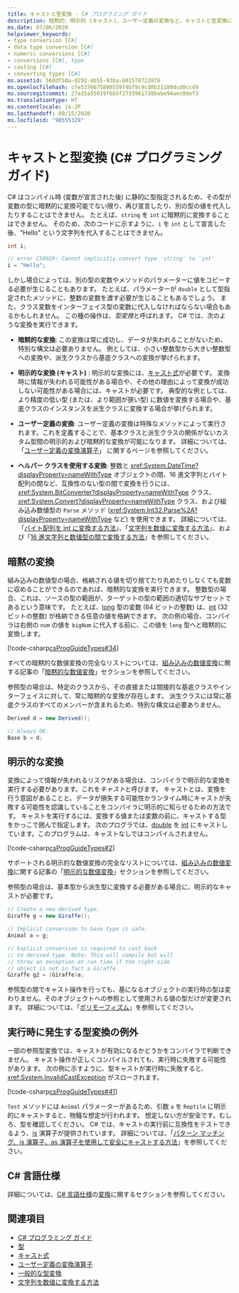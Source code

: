 ```yaml
---
title: キャストと型変換 - C# プログラミング ガイド
description: 暗黙的、明示的 (キャスト)、ユーザー定義の変換など、キャストと型変換について説明します。
ms.date: 07/06/2020
helpviewer_keywords:
- type conversion [C#]
- data type conversion [C#]
- numeric conversions [C#]
- conversions [C#], type
- casting [C#]
- converting types [C#]
ms.assetid: 568df58a-d292-4b55-93ba-601578722878
ms.openlocfilehash: cfe5376675808559f4bf9c9cd8b21180dcd0cc49
ms.sourcegitcommit: 27a15a55019f6b5f2733961738babe94aec0def3
ms.translationtype: HT
ms.contentlocale: ja-JP
ms.lasthandoff: 09/15/2020
ms.locfileid: "90555329"
---
```

# <a name="casting-and-type-conversions-c-programming-guide"></a>キャストと型変換 (C# プログラミング ガイド)

C# はコンパイル時 (変数が宣言された後) に静的に型指定されるため、その型が変数の型に暗黙的に変換可能でない限り、再び宣言したり、別の型の値を代入したりすることはできません。 たとえば、`string` を `int` に暗黙的に変換することはできません。 そのため、次のコードに示すように、`i` を `int` として宣言した後、"Hello" という文字列を代入することはできません。

```csharp
int i;

// error CS0029: Cannot implicitly convert type 'string' to 'int'
i = "Hello";
```

しかし場合によっては、別の型の変数やメソッドのパラメーターに値をコピーする必要が生じることもあります。 たとえば、パラメーターが `double` として型指定されたメソッドに、整数の変数を渡す必要が生じることもあるでしょう。 また、クラス変数をインターフェイス型の変数に代入しなければならない場合もあるかもしれません。 この種の操作は、*型変換*と呼ばれます。 C# では、次のような変換を実行できます。

- **暗黙的な変換**: この変換は常に成功し、データが失われることがないため、特別な構文は必要ありません。 例としては、小さい整数型から大きい整数型への変換や、派生クラスから基底クラスへの変換が挙げられます。

- **明示的な変換 (キャスト)** : 明示的な変換には、[キャスト式](../../language-reference/operators/type-testing-and-cast.md#cast-expression)が必要です。 変換時に情報が失われる可能性がある場合や、その他の理由によって変換が成功しない可能性がある場合には、キャストが必要です。 典型的な例としては、より精度の低い型 (または、より範囲が狭い型) に数値を変換する場合や、基底クラスのインスタンスを派生クラスに変換する場合が挙げられます。

- **ユーザー定義の変換**: ユーザー定義の変換は特殊なメソッドによって実行されます。これを定義することで、基本クラスと派生クラスの関係がないカスタム型間の明示的および暗黙的な変換が可能になります。 詳細については、「[ユーザー定義の変換演算子](../../language-reference/operators/user-defined-conversion-operators.md)」 に関するページを参照してください。

- **ヘルパー クラスを使用する変換**: 整数と <xref:System.DateTime?displayProperty=nameWithType> オブジェクトの間、16 進文字列とバイト配列の間など、互換性のない型の間で変換を行うには、<xref:System.BitConverter?displayProperty=nameWithType> クラス、<xref:System.Convert?displayProperty=nameWithType> クラス、および組み込み数値型の `Parse` メソッド (<xref:System.Int32.Parse%2A?displayProperty=nameWithType> など) を使用できます。 詳細については、「[バイト配列を int に変換する方法](./how-to-convert-a-byte-array-to-an-int.md)」、「[文字列を数値に変換する方法](./how-to-convert-a-string-to-a-number.md)」、および「[16 進文字列と数値型の間で変換する方法](./how-to-convert-between-hexadecimal-strings-and-numeric-types.md)」を参照してください。

## <a name="implicit-conversions"></a>暗黙の変換

組み込みの数値型の場合、格納される値を切り捨てたり丸めたりしなくても変数に収めることができるのであれば、暗黙的な変換を実行できます。 整数型の場合、これは、ソースの型の範囲が、ターゲットの型の範囲の適切なサブセットであるという意味です。 たとえば、[long](../../language-reference/builtin-types/integral-numeric-types.md) 型の変数 (64 ビットの整数) は、[int](../../language-reference/builtin-types/integral-numeric-types.md) (32 ビットの整数) が格納できる任意の値を格納できます。 次の例の場合、コンパイラは右側の `num` の値を `bigNum` に代入する前に、この値を `long` 型へと暗黙的に変換します。

[!code-csharp[csProgGuideTypes#34](~/samples/snippets/csharp/VS_Snippets_VBCSharp/CsProgGuideTypes/CS/Class1.cs#34)]

すべての暗黙的な数値変換の完全なリストについては、[組み込みの数値変換](../../language-reference/builtin-types/numeric-conversions.md)に関する記事の「[暗黙的な数値変換](../../language-reference/builtin-types/numeric-conversions.md#implicit-numeric-conversions)」セクションを参照してください。

参照型の場合は、特定のクラスから、その直接または間接的な基底クラスやインターフェイスに対して、常に暗黙的な変換が存在します。 派生クラスには常に基底クラスのすべてのメンバーが含まれるため、特別な構文は必要ありません。

```csharp
Derived d = new Derived();

// Always OK.
Base b = d;
```

## <a name="explicit-conversions"></a>明示的な変換

変換によって情報が失われるリスクがある場合は、コンパイラで明示的な変換を実行する必要があります。これを*キャスト*と呼びます。 キャストとは、変換を行う意図があることと、データが損失する可能性かランタイム時にキャストが失敗する可能性を認識していることをコンパイラに明示的に知らせるための方法です。 キャストを実行するには、変換する値または変数の前に、キャストする型をかっこで囲んで指定します。 次のプログラでは、[double](../../language-reference/builtin-types/floating-point-numeric-types.md) を [int](../../language-reference/builtin-types/integral-numeric-types.md) にキャストしています。このプログラムは、キャストなしではコンパイルされません。

[!code-csharp[csProgGuideTypes#2](~/samples/snippets/csharp/VS_Snippets_VBCSharp/CsProgGuideTypes/CS/Class1.cs#2)]

サポートされる明示的な数値変換の完全なリストについては、[組み込みの数値変換](../../language-reference/builtin-types/numeric-conversions.md)に関する記事の「[明示的な数値変換](../../language-reference/builtin-types/numeric-conversions.md#explicit-numeric-conversions)」セクションを参照してください。

参照型の場合は、基本型から派生型に変換する必要がある場合に、明示的なキャストが必要です。

```csharp
// Create a new derived type.
Giraffe g = new Giraffe();

// Implicit conversion to base type is safe.
Animal a = g;

// Explicit conversion is required to cast back
// to derived type. Note: This will compile but will
// throw an exception at run time if the right-side
// object is not in fact a Giraffe.
Giraffe g2 = (Giraffe)a;
```

参照型の間でキャスト操作を行っても、基になるオブジェクトの実行時の型は変わりません。そのオブジェクトへの参照として使用される値の型だけが変更されます。 詳細については、「[ポリモーフィズム](../classes-and-structs/polymorphism.md)」を参照してください。

## <a name="type-conversion-exceptions-at-run-time"></a>実行時に発生する型変換の例外

一部の参照型変換では、キャストが有効になるかどうかをコンパイラで判断できません。 キャスト操作が正しくコンパイルされても、実行時に失敗する可能性があります。 次の例に示すように、型キャストが実行時に失敗すると、<xref:System.InvalidCastException> がスローされます。

[!code-csharp[csProgGuideTypes#41](~/samples/snippets/csharp/VS_Snippets_VBCSharp/CsProgGuideTypes/CS/Class1.cs#41)]

`Test` メソッドには `Animal` パラメーターがあるため、引数 `a` を `Reptile` に明示的にキャストすると、物騒な想定が行われます。 想定しない方が安全です。むしろ、型を確認してください。 C# では、キャストの実行前に互換性をテストできるよう、[is](../../language-reference/operators/type-testing-and-cast.md#is-operator) 演算子が提供されています。 詳細については、「[パターン マッチング、is 演算子、as 演算子を使用して安全にキャストする方法](../../how-to/safely-cast-using-pattern-matching-is-and-as-operators.md)」を参照してください。

## <a name="c-language-specification"></a>C# 言語仕様

詳細については、[C# 言語仕様](~/_csharplang/spec/introduction.md)の[変換](~/_csharplang/spec/conversions.md)に関するセクションを参照してください。

## <a name="see-also"></a>関連項目

- [C# プログラミング ガイド](../index.md)
- [型](./index.md)
- [キャスト式](../../language-reference/operators/type-testing-and-cast.md#cast-expression)
- [ユーザー定義の変換演算子](../../language-reference/operators/user-defined-conversion-operators.md)
- [一般的な型変換](/previous-versions/visualstudio/visual-studio-2013/yy580hbd(v=vs.120))
- [文字列を数値に変換する方法](./how-to-convert-a-string-to-a-number.md)
